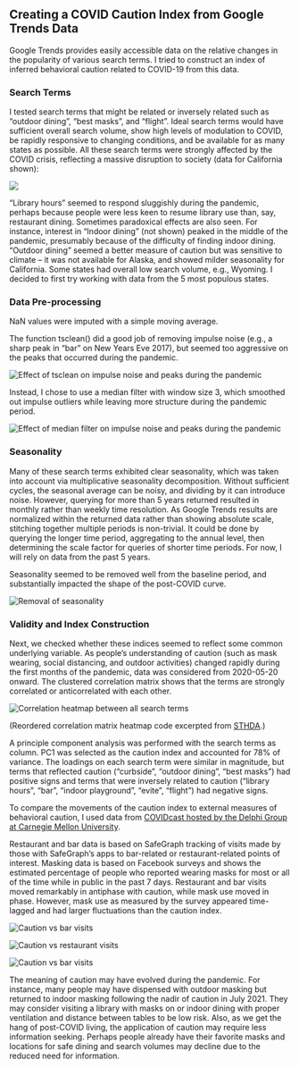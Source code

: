 ## Creating a COVID Caution Index from Google Trends Data

Google Trends provides easily accessible data on the relative changes in the popularity of various search terms. I tried to construct an index of inferred behavioral caution related to COVID-19 from this data.

### Search Terms

I tested search terms that might be related or inversely related such as “outdoor dining”, “best masks”, and “flight”. Ideal search terms would have sufficient overall search volume, show high levels of modulation to COVID, be rapidly responsive to changing conditions, and be available for as many states as possible. All these search terms were strongly affected by the COVID crisis, reflecting a massive disruption to society (data for California shown):   

<img src="CA_5_years.png">

“Library hours” seemed to respond sluggishly during the pandemic, perhaps because people were less keen to resume library use than, say, restaurant dining. Sometimes paradoxical effects are also seen. For instance, interest in “Indoor dining” (not shown) peaked in the middle of the pandemic, presumably because of the difficulty of finding indoor dining. “Outdoor dining” seemed a better measure of caution but was sensitive to climate – it was not available for Alaska, and showed milder seasonality for California. Some states had overall low search volume, e.g., Wyoming. I decided to first try working with data from the 5 most populous states. 


### Data Pre-processing

NaN values were imputed with a simple moving average.

The function tsclean() did a good job of removing impulse noise (e.g., a sharp peak in “bar” on New Years Eve 2017), but seemed too aggressive on the peaks that occurred during the pandemic. 

![Effect of tsclean on impulse noise and peaks during the pandemic](tsclean.png "")

Instead, I chose to use a median filter with window size 3, which smoothed out impulse outliers while leaving more structure during the pandemic period. 

![Effect of median filter on impulse noise and peaks during the pandemic](Median_filter.png "")

### Seasonality

Many of these search terms exhibited clear seasonality, which was taken into account via multiplicative seasonality decomposition. Without sufficient cycles, the seasonal average can be noisy, and dividing by it can introduce noise. However, querying for more than 5 years returned resulted in monthly rather than weekly time resolution. As Google Trends results are normalized within the returned data rather than showing absolute scale, stitching together multiple periods is non-trivial. It could be done by querying the longer time period, aggregating to the annual level, then determining the scale factor for queries of shorter time periods. For now, I will rely on data from the past 5 years.

Seasonality seemed to be removed well from the baseline period, and substantially impacted the shape of the post-COVID curve.

![Removal of seasonality](Seasonality.png "")

### Validity and Index Construction

Next, we checked whether these indices seemed to reflect some common underlying variable. As people’s understanding of caution (such as mask wearing, social distancing, and outdoor activities) changed rapidly during the first months of the pandemic, data was considered from 2020-05-20 onward. The clustered correlation matrix shows that the terms are strongly correlated or anticorrelated with each other.  

![Correlation heatmap between all search terms](/Correlations_between_terms.png "")

(Reordered correlation matrix heatmap code excerpted from [STHDA](http://www.sthda.com/english/wiki/ggplot2-quick-correlation-matrix-heatmap-r-software-and-data-visualization).)

A principle component analysis was performed with the search terms as column. PC1 was selected as the caution index and accounted for 78% of variance. The loadings on each search term were similar in magnitude, but terms that reflected caution (“curbside”, “outdoor dining”, “best masks”) had positive signs and terms that were inversely related to caution (“library hours”, “bar”, “indoor playground”, “evite”, “flight”) had negative signs. 

To compare the movements of the caution index to external measures of behavioral caution, I used data from [COVIDcast hosted by the Delphi Group at Carnegie Mellon University](https://delphi.cmu.edu/covidcast/).

Restaurant and bar data is based on SafeGraph tracking of visits made by those with SafeGraph’s apps to bar-related or restaurant-related points of interest. Masking data is based on Facebook surveys and shows the estimated percentage of people who reported wearing masks for most or all of the time while in public in the past 7 days. 
Restaurant and bar visits moved remarkably in antiphase with caution, while mask use moved in phase. However, mask use as measured by the survey appeared time-lagged and had larger fluctuations than the caution index.  

![Caution vs bar visits](/Caution_vs_Bar_CA.png "")

![Caution vs restaurant visits](/Caution_vs_Restaurants_CA.png "")

![Caution vs bar visits](/Caution_vs_Masking_CA.png "")

The meaning of caution may have evolved during the pandemic. For instance, many people may have dispensed with outdoor masking but returned to indoor masking following the nadir of caution in July 2021. They may consider visiting a library with masks on or indoor dining with proper ventilation and distance between tables to be low risk.
Also, as we get the hang of post-COVID living, the application of caution may require less information seeking. Perhaps people already have their favorite masks and locations for safe dining and search volumes may decline due to the reduced need for information.


